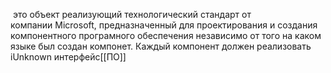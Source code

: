  это объект реализующий технологический стандарт от компании Microsoft, предназначенный для проектирования и создания компонентного програмного обеспечения независимо от того на каком языке был создан компонет. Каждый компонент  должен реализовать iUnknown интерфейс[[ПО]]